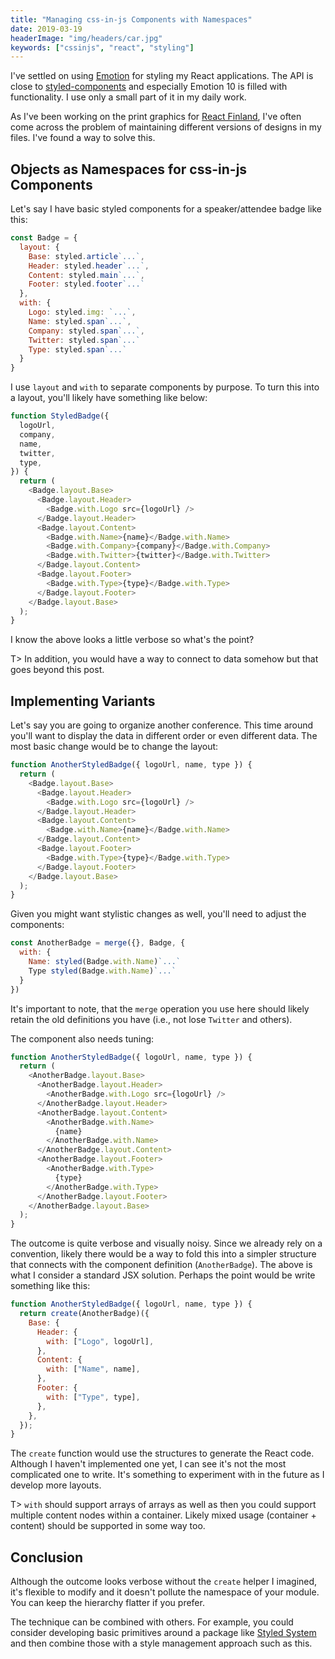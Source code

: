 ```yaml
---
title: "Managing css-in-js Components with Namespaces"
date: 2019-03-19
headerImage: "img/headers/car.jpg"
keywords: ["cssinjs", "react", "styling"]
---
```


I've settled on using [Emotion](https://emotion.sh/) for styling my React applications. The API is close to [styled-components](https://www.styled-components.com/) and especially Emotion 10 is filled with functionality. I use only a small part of it in my daily work.

As I've been working on the print graphics for [React Finland](https://react-finland.fi/), I've often come across the problem of maintaining different versions of designs in my files. I've found a way to solve this.

## Objects as Namespaces for css-in-js Components

Let's say I have basic styled components for a speaker/attendee badge like this:

```javascript
const Badge = {
  layout: {
    Base: styled.article`...`,
    Header: styled.header`...`,
    Content: styled.main`...`,
    Footer: styled.footer`...`
  },
  with: {
    Logo: styled.img: `...`,
    Name: styled.span`...`,
    Company: styled.span`...`,
    Twitter: styled.span`...`
    Type: styled.span`...`
  }
}
```

I use `layout` and `with` to separate components by purpose. To turn this into a layout, you'll likely have something like below:

```javascript
function StyledBadge({
  logoUrl,
  company,
  name,
  twitter,
  type,
}) {
  return (
    <Badge.layout.Base>
      <Badge.layout.Header>
        <Badge.with.Logo src={logoUrl} />
      </Badge.layout.Header>
      <Badge.layout.Content>
        <Badge.with.Name>{name}</Badge.with.Name>
        <Badge.with.Company>{company}</Badge.with.Company>
        <Badge.with.Twitter>{twitter}</Badge.with.Twitter>
      </Badge.layout.Content>
      <Badge.layout.Footer>
        <Badge.with.Type>{type}</Badge.with.Type>
      </Badge.layout.Footer>
    </Badge.layout.Base>
  );
}
```

I know the above looks a little verbose so what's the point?

T> In addition, you would have a way to connect to data somehow but that goes beyond this post.

## Implementing Variants

Let's say you are going to organize another conference. This time around you'll want to display the data in different order or even different data. The most basic change would be to change the layout:

```javascript
function AnotherStyledBadge({ logoUrl, name, type }) {
  return (
    <Badge.layout.Base>
      <Badge.layout.Header>
        <Badge.with.Logo src={logoUrl} />
      </Badge.layout.Header>
      <Badge.layout.Content>
        <Badge.with.Name>{name}</Badge.with.Name>
      </Badge.layout.Content>
      <Badge.layout.Footer>
        <Badge.with.Type>{type}</Badge.with.Type>
      </Badge.layout.Footer>
    </Badge.layout.Base>
  );
}
```

Given you might want stylistic changes as well, you'll need to adjust the components:

```javascript
const AnotherBadge = merge({}, Badge, {
  with: {
    Name: styled(Badge.with.Name)`...`
    Type styled(Badge.with.Name)`...`
  }
})
```

It's important to note, that the `merge` operation you use here should likely retain the old definitions you have (i.e., not lose `Twitter` and others).

The component also needs tuning:

```javascript
function AnotherStyledBadge({ logoUrl, name, type }) {
  return (
    <AnotherBadge.layout.Base>
      <AnotherBadge.layout.Header>
        <AnotherBadge.with.Logo src={logoUrl} />
      </AnotherBadge.layout.Header>
      <AnotherBadge.layout.Content>
        <AnotherBadge.with.Name>
          {name}
        </AnotherBadge.with.Name>
      </AnotherBadge.layout.Content>
      <AnotherBadge.layout.Footer>
        <AnotherBadge.with.Type>
          {type}
        </AnotherBadge.with.Type>
      </AnotherBadge.layout.Footer>
    </AnotherBadge.layout.Base>
  );
}
```

The outcome is quite verbose and visually noisy. Since we already rely on a convention, likely there would be a way to fold this into a simpler structure that connects with the component definition (`AnotherBadge`). The above is what I consider a standard JSX solution. Perhaps the point would be write something like this:

```javascript
function AnotherStyledBadge({ logoUrl, name, type }) {
  return create(AnotherBadge)({
    Base: {
      Header: {
        with: ["Logo", logoUrl],
      },
      Content: {
        with: ["Name", name],
      },
      Footer: {
        with: ["Type", type],
      },
    },
  });
}
```

The `create` function would use the structures to generate the React code. Although I haven't implemented one yet, I can see it's not the most complicated one to write. It's something to experiment with in the future as I develop more layouts.

T> `with` should support arrays of arrays as well as then you could support multiple content nodes within a container. Likely mixed usage (container + content) should be supported in some way too.

## Conclusion

Although the outcome looks verbose without the `create` helper I imagined, it's flexible to modify and it doesn't pollute the namespace of your module. You can keep the hierarchy flatter if you prefer.

The technique can be combined with others. For example, you could consider developing basic primitives around a package like [Styled System](https://styled-system.com/) and then combine those with a style management approach such as this.
